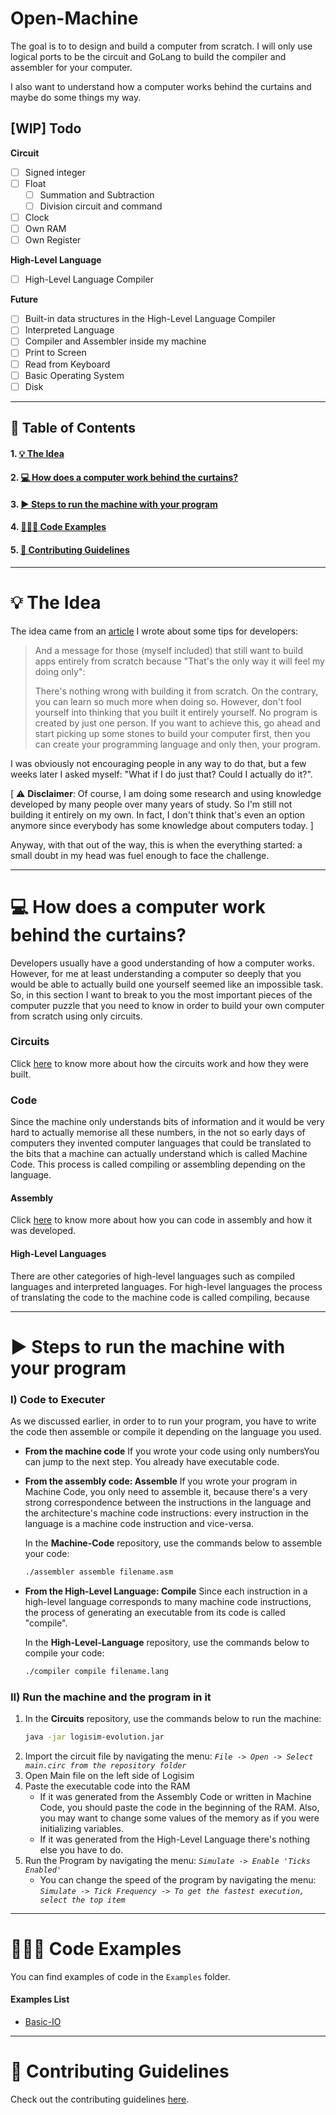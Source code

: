 # Open-Machine
The goal is to to design and build a computer from scratch. I will only use logical ports to be the circuit and GoLang to build the compiler and assembler for your computer.

I also want to understand how a computer works behind the curtains and maybe do some things my way.

## [WIP] Todo
**Circuit**
- [ ] Signed integer
- [ ] Float
  - [ ] Summation and Subtraction
  - [ ] Division circuit and command
- [ ] Clock
- [ ] Own RAM
- [ ] Own Register

**High-Level Language**
- [ ] High-Level Language Compiler

**Future**
- [ ] Built-in data structures in the High-Level Language Compiler
- [ ] Interpreted Language
- [ ] Compiler and Assembler inside my machine
- [ ] Print to Screen
- [ ] Read from Keyboard
- [ ] Basic Operating System
- [ ] Disk

---

## 🔖 Table of Contents
#### 1. [💡 The Idea](#the-idea)
#### 2. [💻 How does a computer work behind the curtains?](#how-does-a-computer-work-behind-the-curtains)
#### 3. [▶️ Steps to run the machine with your program](#steps-to-run-the-machine-with-your-program)
#### 4. [👨🏻‍💻 Code Examples](#code-examples)
#### 5. [📄 Contributing Guidelines](#contributing-guidelines)

---

# 💡 The Idea

The idea came from an [article](https://medium.com/@luca.assumpcao.dillenburg/programming-tips-from-a-not-yet-experienced-programmer-754623ce28ae) I wrote about some tips for developers:

> And a message for those (myself included) that still want to build apps entirely from scratch because "That's the only way it will feel my doing only":
> 
> There's nothing wrong with building it from scratch. On the contrary, you can learn so much more when doing so. However, don't fool yourself into thinking that you built it entirely yourself. No program is created by just one person. If you want to achieve this, go ahead and start picking up some stones to build your computer first, then you can create your programming language and only then, your program.

I was obviously not encouraging people in any way to do that, but a few weeks later I asked myself: "What if I do just that? Could I actually do it?".

[ ⚠️ **Disclaimer**: Of course, I am doing some research and using knowledge developed by many people over many years of study. So I'm still not building it entirely on my own. In fact, I don't think that's even an option anymore since everybody has some knowledge about computers today. ]

Anyway, with that out of the way, this is when the everything started: a small doubt in my head was fuel enough to face the challenge.

---

# 💻 How does a computer work behind the curtains?
Developers usually have a good understanding of how a computer works. However, for me at least understanding a computer so deeply that you would be able to actually build one yourself seemed like an impossible task. So, in this section I want to break to you the most important pieces of the computer puzzle that you need to know in order to build your own computer from scratch using only circuits.

### Circuits
Click [here]() to know more about how the circuits work and how they were built.

### Code
Since the machine only understands bits of information and it would be very hard to actually memorise all these numbers, in the not so early days of computers they invented computer languages that could be translated to the bits that a machine can actually understand which is called Machine Code. This process is called compiling or assembling depending on the language.

#### Assembly
Click [here]() to know more about how you can code in assembly and how it was developed.

#### High-Level Languages
There are other categories of high-level languages such as compiled languages and interpreted languages. 
For high-level languages the process of translating the code to the machine code is called compiling, because 

---

# ▶️ Steps to run the machine with your program


### I) Code to Executer
As we discussed earlier, in order to to run your program, you have to write the code then assemble or compile it depending on the language you used.

- **From the machine code**
	If you wrote your code using only numbersYou can jump to the next step. You already have executable code.

- **From the assembly code: Assemble**
	If you wrote your program in Machine Code, you only need to assemble it, because there's a very strong correspondence between the instructions in the language and the architecture's machine code instructions: every instruction in the language is a machine code instruction and vice-versa.

	In the **Machine-Code** repository, use the commands below to assemble your code:
	```sh
	./assembler assemble filename.asm
	```

- **From the High-Level Language: Compile**
	Since each instruction in a high-level language corresponds to many machine code instructions, the process of generating an executable from its code is called "compile".

	In the **High-Level-Language** repository, use the commands below to compile your code:
	```sh
	./compiler compile filename.lang
	```


### II) Run the machine and the program in it
1. In the **Circuits** repository, use the commands below to run the machine:
	```sh
	java -jar logisim-evolution.jar
	```
2. Import the circuit file by navigating the menu:
   *```File -> Open -> Select main.circ from the repository folder```*
3. Open Main file on the left side of Logisim
4. Paste the executable code into the RAM
   - If it was generated from the Assembly Code or written in Machine Code, you should paste the code in the beginning of the RAM. Also, you may want to change some values of the memory as if you were initializing variables.
   - If it was generated from the High-Level Language there's nothing else you have to do.
5. Run the Program by navigating the menu:
   *```Simulate -> Enable 'Ticks Enabled'```*
   - You can change the speed of the program by navigating the menu: 
	*```Simulate -> Tick Frequency -> To get the fastest execution, select the top item```*

---

# 👨🏻‍💻 Code Examples
You can find examples of code in the ```Examples``` folder.
#### Examples List
- [Basic-IO](Examples/basic-io)

---

# 📄 Contributing Guidelines
Check out the contributing guidelines [here](https://github.com/Open-Machine/Organization-README/blob/master/CONTRIBUTION.md).
